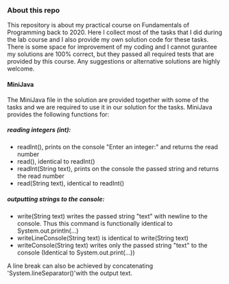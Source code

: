 ### About this repo
This repository is about my practical course on Fundamentals of Programming back to 2020. Here I collect most of the tasks that I did during the lab course and I also provide my own solution code for these tasks. There is some space for improvement of my coding and I cannot gurantee my solutions are 100% correct, but they passed all required tests that are provided by this course. Any suggestions or alternative solutions are highly welcome. 

#### MiniJava
The MiniJava file in the solution are provided together with some of the tasks and we are required to use it in our solution for the tasks. MiniJava provides the following functions for:

##### reading integers (int):
* readInt(), prints on the console "Enter an integer:" and returns the read number
* read(), identical to readInt()
* readInt(String text), prints on the console the passed string and returns the read number
* read(String text), identical to readInt()

##### outputting strings to the console:

* write(String text) writes the passed string "text" with newline to the console. Thus this command is functionally identical to System.out.println(...)
* writeLineConsole(String text) is identical to write(String text)
* writeConsole(String text) writes only the passed string "text" to the console (Identical to System.out.print(...))

A line break can also be achieved by concatenating 'System.lineSeparator()'with the output text.
